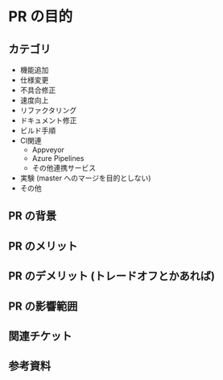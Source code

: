 <!-- これはコメントです。ブラウザで表示されません。  -->
<!-- Preview のシートに切り替えることで登録後にどのように見えるか確認することができます -->

# PR の目的

<!-- PR の目的を記載してください -->
<!-- ～をすることによって、～を実現する ということがわかる ことが必要 (この PR で何を実現したいか)                         -->
<!-- これが共有されていないとレビューアーがそれを問い合わせる必要があり、PR がマージされるのに時間がかかってきたからです。 -->
<!-- 状況によって記載内容を端折ってもいいが、意図的に端折る意識が必要  (単なるスペルミスの修正なら別に目的は不要など)      -->
<!--                                                                                                                       -->
<!-- 目的あるいは手段が大きく変わった時には PR を再利用しようと考えず、新たな PR を作成するようにしてください。            -->
<!-- 1. これまでの作業内容を別ブランチに push すれば多くの場合、一部を再利用できます。                                     -->
<!-- 2. これまでの経緯を知らない人でもレビューに参加しやすくなります。                                                     -->
<!-- 3. 新たな PR 作成時にまとめを書くことで PR 作成者の頭の整理ができます。                                               -->
<!-- 4. PR マージ後に見るときに関係していない人が見るとき理解しやすくなります。                                            -->
<!-- 必須 -->

## カテゴリ

<!-- 編集 必須 -->
<!-- 以下の箇条書きリストから関係するものを残して、関係ないものを削除してください。-->
<!-- 該当するものがない場合は必要に応じて追加してください。                        -->

- 機能追加
- 仕様変更
- 不具合修正
- 速度向上
- リファクタリング
- ドキュメント修正
- ビルド手順
- CI関連
  - Appveyor
  - Azure Pipelines
  - その他連携サービス
- 実験 (master へのマージを目的としない)
- その他

## PR の背景

<!-- PR を行う背景を記載してください -->
<!-- 自明な場合は省略してもいいですが、可能なら記載してほしいです。 -->
<!-- 好みの問題に属する部分に関しては、どちらが正しいということはないので好みの問題かもしれないと明示すること。 -->
<!-- 明示することによって PR を受け入れられやすくなるし、どちらが正しいかという議論が延々続くのを回避できる。   -->

## PR のメリット

<!-- PR のメリットを記載してください。 -->
<!-- 自明な場合は省略してもいいですが、可能なら記載してほしいです。 -->

## PR のデメリット (トレードオフとかあれば)

<!-- PR のデメリットやトレードオフ等あれば記載してください。 -->

## PR の影響範囲

<!-- 既存の処理に対して影響範囲を記載してください。 -->
<!-- 自明な場合は省略してもいいですが、可能なら記載してほしいです。 -->

## 関連チケット

<!-- 関連するチケットの情報を記載してください。 -->
<!-- #xxx と書くと チケット xxx に対して自動的にリンクが張られます。 -->
<!-- close #xxx と書くと PR がマージされたときに自動的にチケット xxx がクローズされます。 -->
<!-- close だけでなく他のキーワードでも OK です。↓ に説明があります。-->
<!-- https://help.github.com/en/articles/closing-issues-using-keywords-->

## 参考資料

<!-- 参考になる資料の URL 等あればここに記載御願いします -->
<!-- 説明に必要なスクリーンショットがあれば貼り付けお願いします。-->
<!-- 画像ファイルをこの欄にドラッグ＆ドロップすれば画像が貼り付けられます -->
